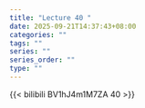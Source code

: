 ```yaml
---
title: "Lecture 40 "
date: 2025-09-21T14:37:43+08:00
categories: ""
tags: ""
series: ""
series_order: ""
type: ""
---
```



{{< bilibili BV1hJ4m1M7ZA 40 >}}


